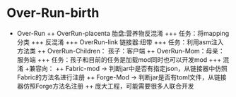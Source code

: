 # Over-Run-birth
+ Over-Run
++	OverRun-placenta 胎盘:营养物反混淆
+++		任务：将mapping分类
+++			反混淆
+++	OverRun-link 链接器:纽带
+++		任务：利用asm注入方法类
++	OverRun-Children： 孩子：客户端 
++	OverRun-Mom：母亲：服务端
+++		任务：孩子和目前的任务是加载mod同时也可以开发mod
+++		混淆
+兼容向：
++	Fabric-mod -> 判断jar中是否有指定json，从链接器中仿照Fabric的方法名进行注册
++	Forge-Mod -> 判断jar是否有toml文件，从链接器仿照Forge方法名注册
++	庞大工程，可能需要很多人联合开发
